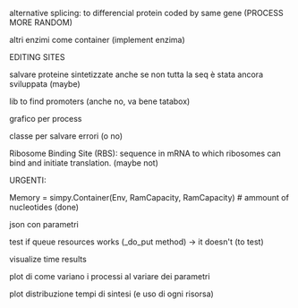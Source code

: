 alternative splicing: to differencial protein coded by same gene (PROCESS MORE RANDOM)

altri enzimi come container (implement enzima)

EDITING SITES

salvare proteine sintetizzate anche se non tutta la seq è stata ancora sviluppata (maybe)

lib to find promoters (anche no, va bene tatabox)

grafico per process

classe per salvare errori (o no)

Ribosome Binding Site (RBS): sequence in mRNA to which ribosomes can bind and initiate translation. (maybe not)


URGENTI:

Memory = simpy.Container(Env, RamCapacity, RamCapacity) # ammount of nucleotides (done)

json con parametri

test if queue resources works (_do_put method) -> it doesn't (to test)

visualize time results

plot di come variano i processi al variare dei parametri

plot distribuzione tempi di sintesi (e uso di ogni risorsa)